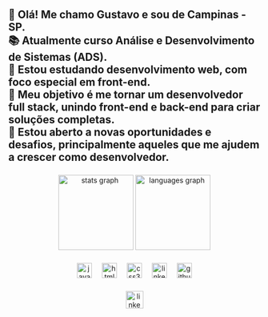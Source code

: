 <h2 align="left">👋 Olá! Me chamo Gustavo e sou de Campinas - SP.<br>📚 Atualmente curso Análise e Desenvolvimento de Sistemas (ADS).<br>🌱 Estou estudando desenvolvimento web, com foco especial em front-end.<br>🎯 Meu objetivo é me tornar um desenvolvedor full stack, unindo front-end e back-end para criar soluções completas.<br>💬 Estou aberto a novas oportunidades e desafios, principalmente aqueles que me ajudem a crescer como desenvolvedor.</h2>

###

<div align="center">
  <img src="https://github-readme-stats.vercel.app/api?username=GustavoADSDev&hide_title=false&hide_rank=false&show_icons=true&include_all_commits=true&count_private=true&disable_animations=false&theme=dracula&locale=en&hide_border=false" height="150" alt="stats graph"  />
  <img src="https://github-readme-stats.vercel.app/api/top-langs?username=GustavoADSDev&locale=en&hide_title=false&layout=compact&card_width=320&langs_count=5&theme=dracula&hide_border=false" height="150" alt="languages graph"  />
</div>

###

<div align="center">
  <img src="https://cdn.jsdelivr.net/gh/devicons/devicon/icons/javascript/javascript-original.svg" height="30" alt="javascript logo"  />
  <img width="12" />
  <img src="https://cdn.jsdelivr.net/gh/devicons/devicon/icons/html5/html5-original.svg" height="30" alt="html5 logo"  />
  <img width="12" />
  <img src="https://cdn.jsdelivr.net/gh/devicons/devicon/icons/css3/css3-original.svg" height="30" alt="css3 logo"  />
  <img width="12" />
  <img src="https://cdn.jsdelivr.net/gh/devicons/devicon/icons/linkedin/linkedin-original.svg" height="30" alt="linkedin logo"  />
  <img width="12" />
  <img src="https://cdn.jsdelivr.net/gh/devicons/devicon/icons/github/github-original.svg" height="30" alt="github logo"  />
</div>

###

<div align="center">
  <a href="https://www.linkedin.com/in/gustavo-dev-tech/" target="_blank">
    <img src="https://img.shields.io/static/v1?message=LinkedIn&logo=linkedin&label=&color=0077B5&logoColor=white&labelColor=&style=for-the-badge" height="35" alt="linkedin logo"  />
  </a>
</div>

###
<div align="center">
<picture>
  <source media="(prefers-color-scheme: dark)" srcset="https://raw.githubusercontent.com/GustavoADSDev/GustavoADSDev/output/pacman-contribution-graph-dark.svg">
  <source media="(prefers-color-scheme: light)" srcset="https://raw.githubusercontent.com/GustavoADSDev/GustavoADSDev/output/pacman-contribution-graph.svg">
</picture>
</div>

